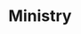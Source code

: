 ---
title: "Ministry"
summary: "Ministry is an American industrial metal band founded in Chicago, Illinois in 1981 by producer, singer, and instrumentalist Al Jourgensen. Originally a synth-pop outfit, Ministry evolved into one of the pioneers of industrial rock and industrial metal in the late 1980s. The band's lineup has changed frequently, leaving Jourgensen as the sole original member. Musicians who have contributed to the band's studio or live activities include vocalists Nivek Ogre, Chris Connelly, Gibby Haynes, Burton C. Bell and Jello Biafra, guitarists Mike Scaccia and Tommy Victor, guitarist Cesar Soto, bassists Paul Barker, Paul Raven, Jason Christopher, Tony Campos and Paul D'Amour, drummers Jimmy DeGrasso, Bill Rieflin, Martin Atkins, Rey Washam, Max Brody, Joey Jordison and Roy Mayorga, keyboardist John Bechdel, and rappers and producers DJ Swamp and Arabian Prince.
Ministry attained commercial success in the late 1980s and early 1990s with three of their studio albums: The Land of Rape and Honey , The Mind Is a Terrible Thing to Taste and Psalm 69 . The first two were certified gold while Psalm 69 was certified platinum by the RIAA. Psalm 69 was followed by Filth Pig , which was a stylistic departure for the band, and earned Ministry its highest chart position on the Billboard 200 at number nineteen, although it was met with mixed reception by critics and marked the beginning of the band's commercial decline. The lackluster response to their next album, Dark Side of the Spoon , resulted in Warner Bros. dropping Ministry from the label and the group entered an extended hiatus in early 2000s, when Jourgensen entered rehab after years of substance abuse.Following Jourgensen's recovery, Ministry resurfaced in 2003 with Animositisomina, which turned out to be their last album with Paul Barker, who would leave the band the following year after nearly two decades as an official member. Ministry returned to the thrash/industrial style of Psalm 69 and released three albums critical of then-President of the United States, George W. Bush, dubbed the \"Bush Trilogy\": Houses of the Molé , Rio Grande Blood and The Last Sucker ; these albums effectively revitalized the band's commercial viability. Although The Last Sucker was initially intended to be the band's final album, Ministry reformed in 2011 and released Relapse in the following year. On December 22, 2012, longtime guitar contributor Mike Scaccia died of a heart attack, and he was posthumously featured in the next Ministry album, From Beer to Eternity , which was again supposed to be their last album, as Jourgensen thought his death was the end of the band. Despite this, Ministry has since released two more albums: AmeriKKKant and Moral Hygiene , and their sixteenth studio album Hopium for the Masses is due for release on August 4, 2023.The band has been nominated for six Grammy Awards and has performed at several music festivals, including the second annual Lollapalooza tour in 1992, co-headlining Big Day Out in 1995 and performing at Wacken Open Air thrice ."
slug: "ministry"
image: "ministry.jpg"
apple_music_artist_url: "None"
wikipedia_url: "https://en.wikipedia.org/wiki/Ministry_(band)"
---